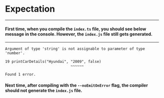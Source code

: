 # Expectation
---
#### First time, when you compile the ```index.ts``` file, you should see below message in the console. However, the ```index.js``` file still gets generated.
---
```
Argument of type 'string' is not assignable to parameter of type 'number'.

19 printCarDetails("Hyundai", "2009", false)
                              ~~~~~~

Found 1 error.
```

#### Next time, after compiling with the ```--noEmitOnError``` flag, the compiler should not generate the ```index.js``` file.